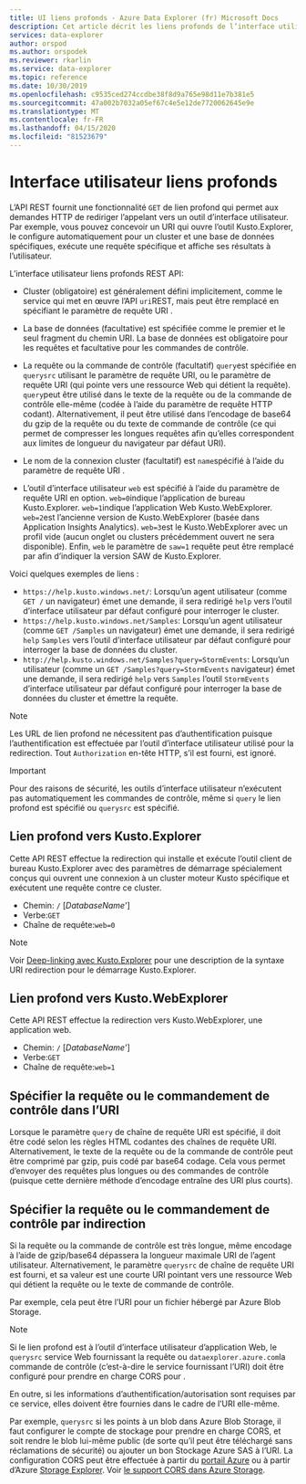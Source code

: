```yaml
---
title: UI liens profonds - Azure Data Explorer (fr) Microsoft Docs
description: Cet article décrit les liens profonds de l’interface utilisateur dans Azure Data Explorer.
services: data-explorer
author: orspod
ms.author: orspodek
ms.reviewer: rkarlin
ms.service: data-explorer
ms.topic: reference
ms.date: 10/30/2019
ms.openlocfilehash: c9535ced274ccdbe38f8d9a765e98d11e7b381e5
ms.sourcegitcommit: 47a002b7032a05ef67c4e5e12de7720062645e9e
ms.translationtype: MT
ms.contentlocale: fr-FR
ms.lasthandoff: 04/15/2020
ms.locfileid: "81523679"
---
```

# <a name="ui-deep-links"></a>Interface utilisateur liens profonds

L’API REST fournit une fonctionnalité `GET` de lien profond qui permet aux demandes HTTP de rediriger l’appelant vers un outil d’interface utilisateur. Par exemple, vous pouvez concevoir un URI qui ouvre l’outil Kusto.Explorer, le configure automatiquement pour un cluster et une base de données spécifiques, exécute une requête spécifique et affiche ses résultats à l’utilisateur.

L’interface utilisateur liens profonds REST API:

* Cluster (obligatoire) est généralement défini implicitement, comme le service qui met en œuvre l’API `uri`REST, mais peut être remplacé en spécifiant le paramètre de requête URI .

* La base de données (facultative) est spécifiée comme le premier et le seul fragment du chemin URI. La base de données est obligatoire pour les requêtes et facultative pour les commandes de contrôle.

* La requête ou la commande de contrôle (facultatif) `query`est spécifiée en `querysrc` utilisant le paramètre de requête URI, ou le paramètre de requête URI (qui pointe vers une ressource Web qui détient la requête).
  `query`peut être utilisé dans le texte de la requête ou de la commande de contrôle elle-même (codée à l’aide du paramètre de requête HTTP codant). Alternativement, il peut être utilisé dans l’encodage de base64 du gzip de la requête ou du texte de commande de contrôle (ce qui permet de compresser les longues requêtes afin qu’elles correspondent aux limites de longueur du navigateur par défaut URI).

* Le nom de la connexion cluster (facultatif) est `name`spécifié à l’aide du paramètre de requête URI .

* L’outil d’interface utilisateur `web` est spécifié à l’aide du paramètre de requête URI en option.
  `web=0`indique l’application de bureau Kusto.Explorer. `web=1`indique l’application Web Kusto.WebExplorer.
  `web=2`est l’ancienne version de Kusto.WebExplorer (basée dans Application Insights Analytics). `web=3`est le Kusto.WebExplorer avec un profil vide (aucun onglet ou clusters précédemment ouvert ne sera disponible). Enfin, `web` le paramètre de `saw=1` requête peut être remplacé par afin d’indiquer la version SAW de Kusto.Explorer.

Voici quelques exemples de liens :

* `https://help.kusto.windows.net/`: Lorsqu’un agent utilisateur (comme `GET /` un navigateur) émet une demande, il sera redirigé `help` vers l’outil d’interface utilisateur par défaut configuré pour interroger le cluster.
* `https://help.kusto.windows.net/Samples`: Lorsqu’un agent utilisateur (comme `GET /Samples` un navigateur) émet une demande, il sera redirigé `help` `Samples` vers l’outil d’interface utilisateur par défaut configuré pour interroger la base de données du cluster.
* `http://help.kusto.windows.net/Samples?query=StormEvents`: Lorsqu’un utilisateur (comme un `GET /Samples?query=StormEvents` navigateur) émet une demande, il sera redirigé `help` vers `Samples` l’outil `StormEvents` d’interface utilisateur par défaut configuré pour interroger la base de données du cluster et émettre la requête.

> [!NOTE]
> Les URL de lien profond ne nécessitent pas d’authentification puisque l’authentification est effectuée par l’outil d’interface utilisateur utilisé pour la redirection.
> Tout `Authorization` en-tête HTTP, s’il est fourni, est ignoré.

> [!IMPORTANT]
> Pour des raisons de sécurité, les outils d’interface utilisateur n’exécutent pas automatiquement les commandes de contrôle, même si `query` le lien profond est spécifié ou `querysrc` est spécifié.

## <a name="deep-linking-to-kustoexplorer"></a>Lien profond vers Kusto.Explorer

Cette API REST effectue la redirection qui installe et exécute l’outil client de bureau Kusto.Explorer avec des paramètres de démarrage spécialement conçus qui ouvrent une connexion à un cluster moteur Kusto spécifique et exécutent une requête contre ce cluster.

* Chemin: `/` [*DatabaseName*']
* Verbe:`GET`
* Chaîne de requête:`web=0`

> [!NOTE]
> Voir [Deep-linking avec Kusto.Explorer](../../tools/kusto-explorer.md#deep-linking-queries) pour une description de la syntaxe URI redirection pour le démarrage Kusto.Explorer.

## <a name="deep-linking-to-kustowebexplorer"></a>Lien profond vers Kusto.WebExplorer

Cette API REST effectue la redirection vers Kusto.WebExplorer, une application web.

* Chemin: `/` [*DatabaseName*']
* Verbe:`GET`
* Chaîne de requête:`web=1`

## <a name="specifying-the-query-or-control-command-in-the-uri"></a>Spécifier la requête ou le commandement de contrôle dans l’URI

Lorsque le paramètre `query` de chaîne de requête URI est spécifié, il doit être codé selon les règles HTML codantes des chaînes de requête URI. Alternativement, le texte de la requête ou de la commande de contrôle peut être comprimé par gzip, puis codé par base64 codage. Cela vous permet d’envoyer des requêtes plus longues ou des commandes de contrôle (puisque cette dernière méthode d’encodage entraîne des URI plus courts).

## <a name="specifying-the-query-or-control-command-by-indirection"></a>Spécifier la requête ou le commandement de contrôle par indirection

Si la requête ou la commande de contrôle est très longue, même encodage à l’aide de gzip/base64 dépassera la longueur maximale URI de l’agent utilisateur. Alternativement, le paramètre `querysrc` de chaîne de requête URI est fourni, et sa valeur est une courte URI pointant vers une ressource Web qui détient la requête ou le texte de commande de contrôle.

Par exemple, cela peut être l’URI pour un fichier hébergé par Azure Blob Storage.

> [!NOTE]
> Si le lien profond est à l’outil d’interface utilisateur d’application Web, le `querysrc` service Web fournissant la requête ou `dataexplorer.azure.com`la commande de contrôle (c’est-à-dire le service fournissant l’URI) doit être configuré pour prendre en charge CORS pour .
>
> En outre, si les informations d’authentification/autorisation sont requises par ce service, elles doivent être fournies dans le cadre de l’URI elle-même.
>
> Par exemple, `querysrc` si les points à un blob dans Azure Blob Storage, il faut configurer le compte de stockage pour prendre en charge CORS, et soit rendre le blob lui-même public (de sorte qu’il peut être téléchargé sans réclamations de sécurité) ou ajouter un bon Stockage Azure SAS à l’URI. La configuration CORS peut être effectuée à partir du [portail Azure](https://portal.azure.com/) ou à partir d’Azure [Storage Explorer](https://azure.microsoft.com/features/storage-explorer/).
> Voir [le support CORS dans Azure Storage](https://docs.microsoft.com/rest/api/storageservices/cross-origin-resource-sharing--cors--support-for-the-azure-storage-services).


